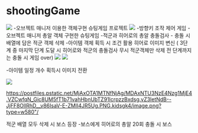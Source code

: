 # shootingGame
<img src="https://postfiles.pstatic.net/MjAxOTA1MTNfMzMg/MDAxNTU3NzE1MTQzODEx.ON8r9DyxKTPsW9M7duA6IcTT-MWd8Q3dRM5coOFdpV8g.XBmQsSf11T49TaxURtp2849E2QwLmytzrfOU3aR4YE8g.PNG.kidsgk4/image.png?type=w580"/>
-오브젝트 매니저 이용한 객체구현 슈팅게임 프로젝트

<img src="https://postfiles.pstatic.net/MjAxOTA1MTNfMTg5/MDAxNTU3NzE1MTYzNzEw.f4yc6WnXZqxMfjTxVo4SkERP5MWrkGj1c528g8N7Oywg.DQQgWA0DAOA7AWgNuAEhPumCCBPb5TRfxkEfl5_a0OQg.PNG.kidsgk4/image.png?type=w580"/>
-방향키 조작 제어 게임
-오브젝트 매니저 총알 객체 구현한 슈팅게임
-적군과 히어로의 총알 충돌검사  - 충돌 시 배열에 담은 적군 객체 삭제
-아이템 객체 획득 시 조건 활용 히어로 이미지 변신 ( 3단계 중 마지막 단계 도달 시 히어로와 적군의 충돌검사 무시 적군객체만 삭제 전 단계까지는 충돌 시
게임 over)

<img src="https://postfiles.pstatic.net/MjAxOTA1MTNfMTM4/MDAxNTU3NzE1MjgxNDY2.Uph0ErvD1zrAyqtqdu8gBmniFjhKvk9NFtpC_knVuo8g.dpozsRLu8qcu3vWxGv5m_3ivaVFQMWxRQYwYNIHJ5Jsg.PNG.kidsgk4/image.png?type=w580"/>

<img src="https://postfiles.pstatic.net/MjAxOTA1MTNfMjQ5/MDAxNTU3NzE1NDE4Njky.CIq2tabLldD5cTemBHD7U6oWs0HpooQ1OqEhiqya2Twg.qQITBTWSpUcO5xaMAfjCrSqIUibhN_uijApgzMwcw_wg.PNG.kidsgk4/image.png?type=w580"/>

-아이템 일정 개수 획득시 이미지 전환

<img src="https://postfiles.pstatic.net/MjAxOTA1MTNfMTYw/MDAxNTU3NzE1NDk4NzMw.6UMJlKi1LKUJmyiWYLIXgFQC3T9rayHy-FVUktKbY9sg.fCmSfoRCUj9hY4YAD0uchUH0si7j865L9op0cofIvE0g.PNG.kidsgk4/image.png?type=w580"/>

<https://postfiles.pstatic.net/MjAxOTA1MTNfNjAg/MDAxNTU3NzE4Nzg1MjE4.VZCwfqN_Gic8UM5fT1b71vahHbnUbTZ91lcrpzzBxdsg.vZ3letNdB--JjFF8OllRhD__v86IsaV-E-ZMlI4JR5Ug.PNG.kidsgk4/image.png?type=w580"/>

적군 배열 모두 삭제 시 보스 등장 
-보스에게 히어로의 총알 20회 충돌 시 보스 


